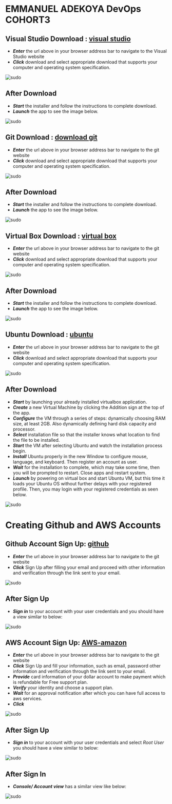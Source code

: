 # EMMANUEL ADEKOYA DevOps COHORT3



## Visual Studio Download : **[visual studio](code.visualstudio.com)**

- _**Enter**_ the url  above in your browser address bar to navigate to the Visual Studio website
- _**Click**_ download and select appropriate download that supports your computer and operating system specification.

![sudo](./img/vscode_download.png)

## After Download

- _**Start**_ the installer and follow the instructions to complete download.
- _**Launch**_ the app to see the image below.

![sudo](./img/vscode_app.png)

## Git Download : **[download git](git-scm.com)**

- _**Enter**_ the url  above in your browser address bar to navigate to the git website
- _**Click**_ download and select appropriate download that supports your computer and operating system specification.

![sudo](./img/git_download.png)

## After Download

- _**Start**_ the installer and follow the instructions to complete download.
- _**Launch**_ the app to see the image below.

![sudo](./img/git_app.png)

## Virtual Box Download : **[virtual box](virtualbox.org)**

- _**Enter**_ the url  above in your browser address bar to navigate to the git website
- _**Click**_ download and select appropriate download that supports your computer and operating system specification.

![sudo](./img/virtualbox_download.png)

## After Download

- _**Start**_ the installer and follow the instructions to complete download.
- _**Launch**_ the app to see the image below.

![sudo](./img/virtualbox_app.png)

## Ubuntu Download : **[ubuntu](ubuntu.com)**

- _**Enter**_ the url  above in your browser address bar to navigate to the git website
- _**Click**_ download and select appropriate download that supports your computer and operating system specification.

![sudo](./img/ubuntu_download.png)

## After Download

- _**Start**_ by launching your already installed virtualbox application.
- _**Create**_ a new Virtual Machine by clicking the Addition sign at the top of the app.
- _**Configure**_ the VM through a series of steps: dynamically choosing RAM size, at least 2GB. Also dynamically defining hard disk capacity and processor.
- _**Select**_ installation file so that the installer knows what location to find the file to be installed.
- _**Start**_ the VM after selecting Ubuntu and watch the installation process begin.
- _**Install**_ Ubuntu properly in the new Window to configure mouse, language, and keyboard. Then register an account as user.
- _**Wait**_ for the installation to complete, which may take some time, then you will be prompted to restart. Close apps and restart system.
- _**Launch**_ by powering on virtual box and start Ubuntu VM, but this time it loads your Ubuntu OS without further delays with your registered profile. Then, you may login with your registered credentials as seen below.

![sudo](./img/ubuntu_app.png)


# Creating Github and AWS Accounts

## Github Account Sign Up: **[github](github.com)**

- _**Enter**_ the url  above in your browser address bar to navigate to the git website
- _**Click**_ Sign Up after filling your email and proceed with other information and verification through the link sent to your email.

![sudo](./img/github_signup.png)

## After Sign Up

- _**Sign in**_ to your account with your user credentials and you should have a view similar to below:

![sudo](./img/github_account.png)

## AWS Account Sign Up: **[AWS-amazon](aws.amazon.com)**

- _**Enter**_ the url  above in your browser address bar to navigate to the git website
- _**Click**_ Sign Up and fill your information, such as email, password other information and verification through the link sent to your email.
- _**Provide**_ card information of your dollar account to make payment which is refundable for Free support plan.
- _**Verify**_ your identity and choose a support plan.
- _**Wait**_ for an approval notification after which you can have full access to aws services.
- _**Click**_


![sudo](./img/aws_signup.png)

## After Sign Up

- _**Sign in**_ to your account with your user credentials and select _Root User_ you should have a view similar to below:

![sudo](./img/aws_rootuser.png)

## After Sign In

- _**Console/ Account view**_ has a similar view like below:

![sudo](./img/aws_console.png)